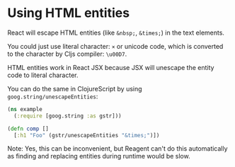 # Using HTML entities

React will escape HTML entities (like `&nbsp;`, `&times;`) in the text elements.

You could just use literal character: `×` or unicode code, which is converted to
the character by Cljs compiler: `\u00D7`.

HTML entities work in React JSX because JSX will unescape the entity code to
literal character.

You can do the same in ClojureScript by using `goog.string/unescapeEntities`:

```cljs
(ns example
  (:require [goog.string :as gstr]))

(defn comp []
  [:h1 "Foo" (gstr/unescapeEntities "&times;")])
```

Note: Yes, this can be inconvenient, but Reagent can't do this automatically as
finding and replacing entities during runtime would be slow.
